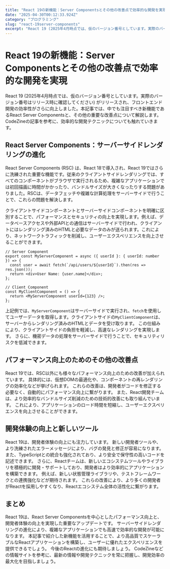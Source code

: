 ```yaml
---
title: "React 19の新機能：Server Componentsとその他の改善点で効率的な開発を実現"
date: "2025-04-30T00:12:33.924Z"
category: "プログラミング"
slug: "react-19server-components"
excerpt: "React 19 (2025年4月時点では、仮のバージョン番号としています。実際のバージョン番号はリリース時に確認してください) がリリースされ、フロントエンド開発の効率性がさらに向上しました。本記事では、中でも注目すべき新機能であるReact Server Componentsと、その他の重要な改..."
---
```


# React 19の新機能：Server Componentsとその他の改善点で効率的な開発を実現

React 19 (2025年4月時点では、仮のバージョン番号としています。実際のバージョン番号はリリース時に確認してください) がリリースされ、フロントエンド開発の効率性がさらに向上しました。本記事では、中でも注目すべき新機能であるReact Server Componentsと、その他の重要な改善点について解説します。CodeZineの記事を参考に、効率的な開発テクニックについても触れていきます。


## React Server Components：サーバーサイドレンダリングの進化

React Server Components (RSC) は、React 18で導入され、React 19ではさらに洗練された重要な機能です。従来のクライアントサイドレンダリングでは、すべてのコンポーネントがブラウザで実行されるため、複雑なアプリケーションでは初回描画に時間がかかったり、バンドルサイズが大きくなったりする問題がありました。RSCは、データフェッチや複雑な計算処理をサーバーサイドで行うことで、これらの問題を解決します。

クライアントサイドコンポーネントとサーバーサイドコンポーネントを明確に区別することで、パフォーマンスとセキュリティの向上を実現します。例えば、データベースアクセスや外部APIとの通信はサーバーサイドで行われ、クライアントにはレンダリング済みのHTMLと必要なデータのみが送られます。これにより、ネットワークトラフィックを削減し、ユーザーエクスペリエンスを向上させることができます。

```
// Server Component
export const MyServerComponent = async ({ userId }: { userId: number }) => {
  const user = await fetch(`/api/users/${userId}`).then(res => res.json());
  return <div>User Name: {user.name}</div>;
};

// Client Component
const MyClientComponent = () => {
  return <MyServerComponent userId={123} />;
};
```

上記例では、`MyServerComponent`はサーバーサイドで実行され、`fetch`を使用してユーザーデータを取得します。クライアントサイドの`MyClientComponent`は、サーバーからレンダリング済みのHTMLとデータを受け取ります。  この仕組みにより、クライアントサイドの負担を軽減し、高速なレンダリングを実現します。  さらに、機密データの処理をサーバーサイドで行うことで、セキュリティリスクを低減できます。


## パフォーマンス向上のためのその他の改善点

React 19では、RSC以外にも様々なパフォーマンス向上のための改善が加えられています。  具体的には、仮想DOMの最適化や、コンポーネントの再レンダリングの効率化などが挙げられます。 これらの改善は、開発者がコードを修正する必要なく、自動的にパフォーマンス向上に繋がります。  また、React開発チームは、より効率的なバンドルサイズ削減のための技術的改善にも取り組んでいます。  これにより、アプリケーションのロード時間を短縮し、ユーザーエクスペリエンスを向上させることができます。


## 開発体験の向上と新しいツール

React 19は、開発者体験の向上にも注力しています。  新しい開発者ツールや、より洗練されたエラーメッセージにより、バグの発見と修正が容易になります。  また、TypeScriptとの統合も強化されており、より安全で保守性の高いコードを記述できます。  さらに、Reactチームは、新しいエコシステムツールやライブラリを積極的に開発・サポートしており、開発者はより効率的にアプリケーションを構築できます。  例えば、新しい状態管理ライブラリや、テストフレームワークとの連携強化などが期待されます。  これらの改善により、より多くの開発者がReactを採用しやすくなり、Reactエコシステム全体の活性化に繋がります。


## まとめ

React 19は、React Server Componentsを中心としたパフォーマンス向上と、開発者体験の向上を実現した重要なアップデートです。  サーバーサイドレンダリングの進化により、複雑なアプリケーションでも高速で効率的な開発が可能になります。  本記事で紹介した新機能を活用することで、より高品質でスケーラブルなReactアプリケーションを構築し、ユーザーに優れたエクスペリエンスを提供できるでしょう。  今後のReactの進化にも期待しましょう。  CodeZineなどの情報サイトを参考に、最新の情報や開発テクニックを常に把握し、開発効率の最大化を目指しましょう。
